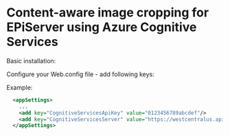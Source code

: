 # Content-aware image cropping for EPiServer using Azure Cognitive Services

Basic installation:

Configure your Web.config file - add following keys:

Example:

```xml
  <appSettings>
    ...
    <add key="CognitiveServicesApiKey" value="0123456789abcdef"/>
    <add key="CognitiveServicesServer" value="https://westcentralus.api.cognitive.microsoft.com"/>
  </appSettings>
```
